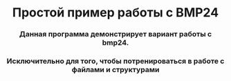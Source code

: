 <h1 align="center">Простой пример работы с BMP24</h1>
<h3 align="center">Данная программа демонстрирует вариант работы с bmp24.</h3>
<h3 align="center">Исключительно для того, чтобы потренироваться в работе с файлами и структурами</h3>

